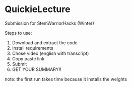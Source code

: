 # QuickieLecture
Submission for StemWarriorHacks (Winter) 

Steps to use:
1) Download and extract the code
2) Install requirements
3) Chose video (english with transcript)
4) Copy paste link
5) Submit 
6) GET YOUR SUMMARY!!

note: the first run takes time because it installs the weights
